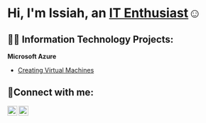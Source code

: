 <h1>Hi, I'm Issiah, an <a href="https://www.linkedin.com/in/issiah-gaines-02330b232/">IT Enthusiast</a>☺</h1>

<h2>👨‍💻 Information Technology Projects:</h2>

<b>Microsoft Azure</b>
  - [Creating Virtual Machines](https://github.com/issiahgaines/Creating-Virtual-Machines)



<h2>🤳Connect with me:</h2>

[<img align="left" alt="Issiah | LinkedIn" width="22px" src="https://cdn.jsdelivr.net/npm/simple-icons@v3/icons/linkedin.svg" />][linkedin]
[<img align="left" alt="Issiah | Instagram" width="22px" src="https://cdn.jsdelivr.net/npm/simple-icons@v3/icons/instagram.svg" />][instagram]

[instagram]: https://www.instagram.com/issiahgaines
[linkedin]: https://www.linkedin.com/in/issiah-gaines-02330b232/

